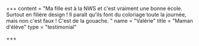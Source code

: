 +++
content = "Ma fille est à la NWS et c'est vraiment une bonne école. Surtout en filière design ! Il paraît qu'ils font du coloriage toute la journée, mais non c'est faux ! C'est de la gouache. "
name = "Valérie"
title = "Maman d'élève"
type = "testimonial"

+++
